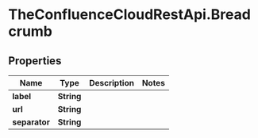 # TheConfluenceCloudRestApi.Breadcrumb

## Properties
Name | Type | Description | Notes
------------ | ------------- | ------------- | -------------
**label** | **String** |  | 
**url** | **String** |  | 
**separator** | **String** |  | 
